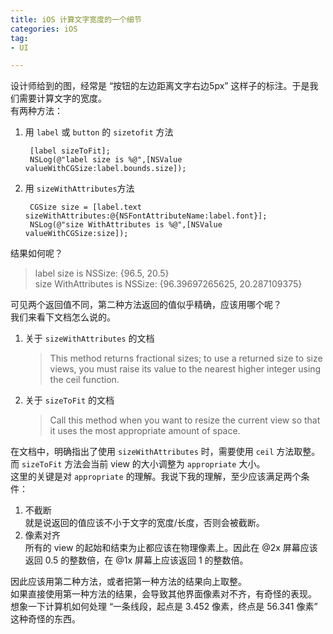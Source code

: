 ```yaml
---
title: iOS 计算文字宽度的一个细节   
categories: iOS  
tag:    
- UI  

---
```


设计师给到的图，经常是 “按钮的左边距离文字右边5px” 这样子的标注。于是我们需要计算文字的宽度。  
有两种方法：  

1. 用 `label` 或 `button` 的 `sizetofit` 方法  

        [label sizeToFit];
        NSLog(@"label size is %@",[NSValue valueWithCGSize:label.bounds.size]);

2. 用 `sizeWithAttributes`方法  
    
        CGSize size = [label.text sizeWithAttributes:@{NSFontAttributeName:label.font}];
        NSLog(@"size WithAttributes is %@",[NSValue valueWithCGSize:size]);  
    
结果如何呢？

> label size is NSSize: {96.5, 20.5}  
size WithAttributes is NSSize: {96.39697265625, 20.287109375}

可见两个返回值不同，第二种方法返回的值似乎精确，应该用哪个呢？  
我们来看下文档怎么说的。

1. 关于 `sizeWithAttributes` 的文档  

    >This method returns fractional sizes; to use a returned size to size views, you must raise its value to the nearest higher integer using the ceil function.

2. 关于 `sizeToFit` 的文档
    
    >    Call this method when you want to resize the current view so that it uses the most appropriate amount of space.


在文档中，明确指出了使用 `sizeWithAttributes` 时，需要使用 `ceil` 方法取整。而 `sizeToFit` 方法会当前 view 的大小调整为 `appropriate` 大小。  
这里的关键是对 `appropriate` 的理解。我说下我的理解，至少应该满足两个条件：  

1. 不截断    
    就是说返回的值应该不小于文字的宽度/长度，否则会被截断。
2. 像素对齐  
    所有的 view 的起始和结束为止都应该在物理像素上。因此在 @2x 屏幕应该返回 0.5 的整数倍，在 @1x 屏幕上应该返回 1 的整数倍。  

因此应该用第二种方法，或者把第一种方法的结果向上取整。  
如果直接使用第一种方法的结果，会导致其他界面像素对不齐，有奇怪的表现。  
想象一下计算机如何处理 “一条线段，起点是 3.452 像素，终点是 56.341 像素” 这种奇怪的东西。



